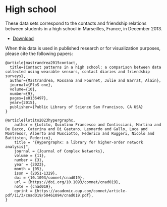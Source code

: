 # High school

These data sets correspond to the contacts and friendship relations between students in a high school in Marseilles, France, in December 2013.

* [Download]()

When this data is used in published research or for visualization purposes, please cite the following papers:

```
@article{mastrandrea2015contact,
  title={Contact patterns in a high school: a comparison between data collected using wearable sensors, contact diaries and friendship surveys},
  author={Mastrandrea, Rossana and Fournet, Julie and Barrat, Alain},
  journal={PloS one},
  volume={10},
  number={9},
  pages={e0136497},
  year={2015},
  publisher={Public Library of Science San Francisco, CA USA}
}

@article{lotito2023hypergraphx,
    author = {Lotito, Quintino Francesco and Contisciani, Martina and De Bacco, Caterina and Di Gaetano, Leonardo and Gallo, Luca and Montresor, Alberto and Musciotto, Federico and Ruggeri, Nicolò and Battiston, Federico},
    title = "{Hypergraphx: a library for higher-order network analysis}",
    journal = {Journal of Complex Networks},
    volume = {11},
    number = {3},
    year = {2023},
    month = {05},
    issn = {2051-1329},
    doi = {10.1093/comnet/cnad019},
    url = {https://doi.org/10.1093/comnet/cnad019},
    note = {cnad019},
    eprint = {https://academic.oup.com/comnet/article-pdf/11/3/cnad019/50461094/cnad019.pdf},
}
```
